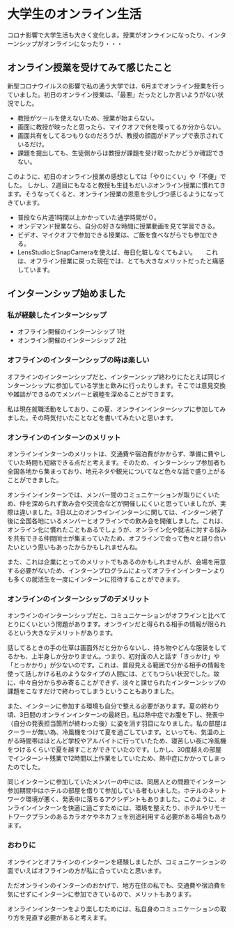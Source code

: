 # 大学生のオンライン生活

コロナ影響で大学生活も大きく変化しま。授業がオンラインになったり、インターンシップがオンラインになったり・・・

## オンライン授業を受けてみて感じたこと

新型コロナウイルスの影響で私の通う大学では、6月までオンライン授業を行っていました。初日のオンライン授業は、「最悪」だったとしか言いようがない状況でした。

* 教授がツールを使えないため、授業が始まらない。
* 画面に教授が映ったと思ったら、マイクオフで何を喋ってるか分からない。
* 画面共有をしてるつもりなのだろうが、教授の顔面がドアップで表示されているだけ。
* 課題を提出しても、生徒側からは教授が課題を受け取ったかどうか確認できない。

このように、初日のオンライン授業の感想としては「やりにくい」や「不便」でした。
 しかし、2週目にもなると教授も生徒もだいぶオンライン授業に慣れてきます。そうなってくると、オンライン授業の恩恵を少しづつ感じるようになってきています。

* 普段なら片道1時間以上かかっていた通学時間が０。
* オンデマンド授業なら、自分の好きな時間に授業動画を見て学習できる。
* ビデオ、マイクオフで参加できる授業は、ご飯を食べながらでも参加できる。
* LensStudioとSnapCameraを使えば、毎日化粧しなくてもよい。
　
これは、オフライン授業に戻った現在では、とても大きなメリットだったと痛感しています。
  

## インターンシップ始めました

### 私が経験したインターンシップ

* オフライン開催のインターンシップ 1社
* オンライン開催のインターンシップ 2社

### オフラインのインターンシップの時は楽しい

オフラインのインターンシップだと、インターンシップ終わりにたとえば同じインターンシップに参加している学生と飲みに行ったりします。そこでは意見交換や雑談ができるのでメンバーと親睦を深めることができます。

私は現在就職活動をしており、この夏、オンラインインターシップに参加してみました。その時気付いたことなどを書いてみたいと思います。

### オンラインのインターンのメリット
オンラインインターンのメリットは、交通費や宿泊費がかからず、準備に費やしていた時間も短縮できる点だと考えます。そのため、インターンシップ参加者も全国各地から集まっており、地元ネタや観光についてなど色々な話で盛り上がることができました。

オンラインインターンでは、メンバー間のコミュニケーションが取りにくいため、仲を深められず飲み会や交流会などが開催しにくいと思っていましたが、実際は違いました。3日以上のオンラインインターンに関しては、インターン終了後に全国各地にいるメンバーとオフラインでの飲み会を開催しました。これは、オンライン化に慣れたこともあるでしょうが、オンライン化や就活に対する悩みを共有できる仲間同士が集まっていたため、オフラインで会って色々と語り合いたいという思いもあったからかもしれませんね。

また、これは企業にとってのメリットでもあるのかもしれませんが、会場を用意する必要がないため、インターンプログラムによってオフラインインターンよりも多くの就活生を一度にインターンに招待することができます。

### オンラインのインターンシップのデメリット
オンラインのインターンシップだと、コミュニケーションがオフラインと比べてとりにくいという問題があります。オンラインだと得られる相手の情報が限られるという大きなデメリットがあります。

話してるときの手の仕草は画面外だと分からないし、持ち物やどんな服装をしてるかも、上半身しか分かりません。つまり、初対面の人と話す「きっかけ」や「とっかかり」が少ないのです。これは、普段見える範囲で分かる相手の情報を使って話しかける私のようなタイプの人間には、とてもつらい状況でした。故に、中々自分から歩み寄ることができず、淡々と課せられたインターンシップの課題をこなすだけで終わってしまうということもありました。

また、インターンに参加する環境も自分で整える必要があります。夏の終わり頃、3日間のオンラインインターンの最終日。私は熱中症でお腹を下し、発表中（自分の発表担当箇所が終わった後）に姿を消す羽目になりました。私の部屋はクーラーが無い為、冷風機をつけて夏を過ごしています。といっても、気温の上がる時間帯はほとんど学校やアルバイトに行っていたため、寝苦しい夜に冷風機をつけるくらいで夏を越すことができていたのです。しかし、30度越えの部屋でインターン＋残業で12時間以上作業をしていたため、熱中症にかかってしまったのでした。

同じインターンに参加していたメンバーの中には、同居人との問題でインターン参加期間中はホテルの部屋を借りて参加している者もいました。ホテルのネットワーク環境が悪く、発表中に落ちるアクシデントもありました。このように、オンラインインターンを快適に過ごすためには、環境を整えたり、ホテルやリモートワークプランのあるカラオケやネカフェを別途利用する必要がある場合もあります。

### おわりに

オンラインとオフラインのインターンを経験しましたが、コミュニケーションの面でいえばオフラインの方が私に合っていたと思います。

ただオンラインのインターンのおかげで、地方在住の私でも、交通費や宿泊費を気にせずにインターンに参加できているので、メリットもあります。

オンラインインターンをより楽しむためには、私自身のコミュニケーションの取り方を見直す必要があると考えます。
